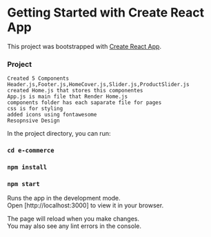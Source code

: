 # Getting Started with Create React App

This project was bootstrapped with [Create React App](https://github.com/facebook/create-react-app).



### Project 
    Created 5 Components Header.js,Footer.js,HomeCover.js,Slider.js,ProductSlider.js
    created Home.js that stores this componentes
    App.js is main file that Render Home.js 
    components folder has each saparate file for pages
    css is for styling  
    added icons using fontawesome
    Resopnsive Design  





In the project directory, you can run:
### `cd e-commerce`


### `npm install`

### `npm start`

Runs the app in the development mode.\
Open [http://localhost:3000] to view it in your browser.

The page will reload when you make changes.\
You may also see any lint errors in the console.


